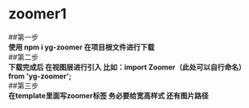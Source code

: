 # zoomer1
##第一步<br>
**使用 npm i yg-zoomer 在项目根文件进行下载**<br>
##第二步<br>
**下载完成后 在视图层进行引入 比如：import Zoomer（此处可以自行命名） from 'yg-zoomer';**<br>
##第三步<br>
**在template里面写zoomer标签 务必要给宽高样式 还有图片路径**

